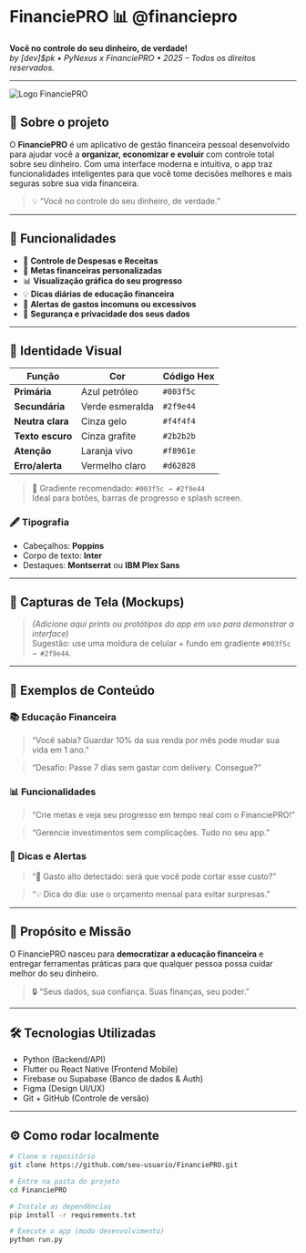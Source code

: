 # FinanciePRO 📊 @financiepro
**Você no controle do seu dinheiro, de verdade!**  
_by [dev]$pk • PyNexus x FinanciePRO • 2025 – Todos os direitos reservados._

---

![Logo FinanciePRO](https://i.imgur.com/tMo5Wn8.png?300x250) <!-- Substitua pela URL real do logo -->

## 🚀 Sobre o projeto

O **FinanciePRO** é um aplicativo de gestão financeira pessoal desenvolvido para ajudar você a **organizar, economizar e evoluir** com controle total sobre seu dinheiro. Com uma interface moderna e intuitiva, o app traz funcionalidades inteligentes para que você tome decisões melhores e mais seguras sobre sua vida financeira.

> 💡 “Você no controle do seu dinheiro, de verdade.”

---

## 🎯 Funcionalidades

- 📅 **Controle de Despesas e Receitas**  
- 🎯 **Metas financeiras personalizadas**  
- 📊 **Visualização gráfica do seu progresso**  
- 💡 **Dicas diárias de educação financeira**  
- 🔔 **Alertas de gastos incomuns ou excessivos**  
- 🔐 **Segurança e privacidade dos seus dados**

---

## 🌈 Identidade Visual

| Função           | Cor             | Código Hex |
| ---------------- | --------------- | ---------- |
| **Primária**     | Azul petróleo   | `#003f5c`  |
| **Secundária**   | Verde esmeralda | `#2f9e44`  |
| **Neutra clara** | Cinza gelo      | `#f4f4f4`  |
| **Texto escuro** | Cinza grafite   | `#2b2b2b`  |
| **Atenção**      | Laranja vivo    | `#f8961e`  |
| **Erro/alerta**  | Vermelho claro  | `#d62828`  |

> 🎨 Gradiente recomendado: `#003f5c → #2f9e44`  
> Ideal para botões, barras de progresso e splash screen.

### 🖋 Tipografia

- Cabeçalhos: **Poppins**
- Corpo de texto: **Inter**
- Destaques: **Montserrat** ou **IBM Plex Sans**

---

## 📱 Capturas de Tela (Mockups)

> _(Adicione aqui prints ou protótipos do app em uso para demonstrar a interface)_  
> Sugestão: use uma moldura de celular + fundo em gradiente `#003f5c → #2f9e44`.

---

## 💬 Exemplos de Conteúdo

### 📚 Educação Financeira
> “Você sabia? Guardar 10% da sua renda por mês pode mudar sua vida em 1 ano.”

> “Desafio: Passe 7 dias sem gastar com delivery. Consegue?”

### 📊 Funcionalidades
> “Crie metas e veja seu progresso em tempo real com o FinanciePRO!”

> “Gerencie investimentos sem complicações. Tudo no seu app.”

### 🔔 Dicas e Alertas
> “🚨 Gasto alto detectado: será que você pode cortar esse custo?”

> “💡 Dica do dia: use o orçamento mensal para evitar surpresas.”

---

## 🧠 Propósito e Missão

O FinanciePRO nasceu para **democratizar a educação financeira** e entregar ferramentas práticas para que qualquer pessoa possa cuidar melhor do seu dinheiro.

> 🔒 “Seus dados, sua confiança. Suas finanças, seu poder.”

---

## 🛠 Tecnologias Utilizadas

- Python (Backend/API)
- Flutter ou React Native (Frontend Mobile)
- Firebase ou Supabase (Banco de dados & Auth)
- Figma (Design UI/UX)
- Git + GitHub (Controle de versão)

---

## ⚙️ Como rodar localmente

```bash
# Clone o repositório
git clone https://github.com/seu-usuario/FinanciePRO.git

# Entre na pasta do projeto
cd FinanciePRO

# Instale as dependências
pip install -r requirements.txt

# Execute o app (modo desenvolvimento)
python run.py
